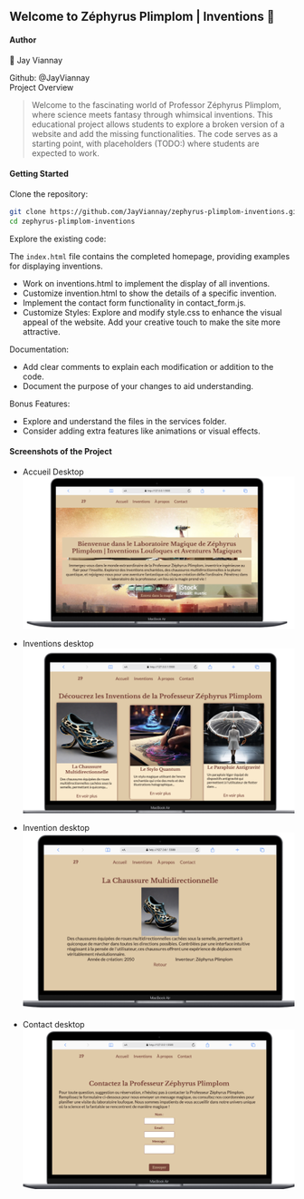 ## Welcome to Zéphyrus Plimplom | Inventions 👋
#### Author
👤 Jay Viannay

Github: @JayViannay <br>
Project Overview <br>

>Welcome to the fascinating world of Professor Zéphyrus Plimplom, where science meets fantasy through whimsical inventions. This educational project allows students to explore a broken version of a website and add the missing functionalities. The code serves as a starting point, with placeholders (TODO:) where students are expected to work.

#### Getting Started
Clone the repository:
```bash
git clone https://github.com/JayViannay/zephyrus-plimplom-inventions.git
cd zephyrus-plimplom-inventions
```
Explore the existing code:

The `index.html` file contains the completed homepage, providing examples for displaying inventions.
- Work on inventions.html to implement the display of all inventions.
- Customize invention.html to show the details of a specific invention.
- Implement the contact form functionality in contact_form.js.
- Customize Styles:
Explore and modify style.css to enhance the visual appeal of the website.
Add your creative touch to make the site more attractive.

Documentation:
- Add clear comments to explain each modification or addition to the code.
- Document the purpose of your changes to aid understanding.
  
Bonus Features:
- Explore and understand the files in the services folder.
- Consider adding extra features like animations or visual effects.


#### Screenshots of the Project
- Accueil Desktop
![screenshot](./documentation/accueil.png)

- Inventions desktop
![screenshot](./documentation/inventions.png)

- Invention desktop
![screenshot](./documentation/invention.png)

- Contact desktop
![screenshot](./documentation/contact.png)